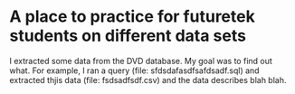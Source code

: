 # A place to practice for futuretek students on different data sets
I extracted some data from the DVD database. My goal was to find out what. For example, I ran a query (file: sfdsdafasdfsafdsadf.sql) and extracted thjis data (file: fsdsadfsdf.csv) and the data describes blah blah.
